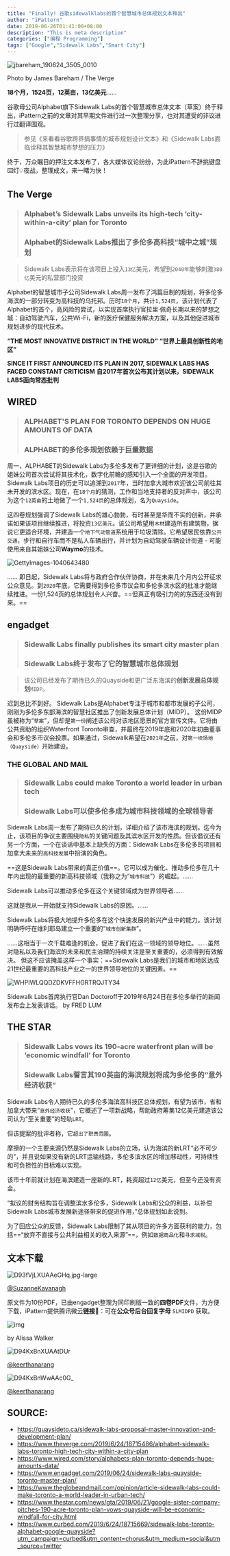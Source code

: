 ```yaml
---
title: "Finally! 谷歌sidewalklabs的首个智慧城市总体规划文本释出"
author: "iPattern"
date: 2019-06-26T01:41:00+08:00
description: "This is meta description"
categories: ["编程 Programming"]
tags: ["Google","Sidewalk Labs","Smart City"]
---
```


![jbareham_190624_3505_0010](http://ww4.sinaimg.cn/large/006tNc79gy1g4dw7i69tkj31900u0x6q.jpg)

 Photo by James Bareham / The Verge

**18个月，1524页，12英亩，13亿美元**……

谷歌母公司Alphabet旗下Sidewalk Labs的首个智慧城市总体文本（草案）终于释出，iPattern之前的文章对其早期文件进行过一次整理分享，也对其遭受的非议进行过翻译围观。

> 参见《来看看谷歌跨界搞事情的城市规划设计文本》和《Sidewalk Labs面临诠释其智慧城市梦想的压力》

终于，万众瞩目的押注文本发布了，各大媒体议论纷纷，为此iPattern不辞挑键盘⌨️灯💡夜战，整理成文，来一睹为快！

## **The Verge**

> ### Alphabet’s Sidewalk Labs unveils its high-tech ‘city-within-a-city’ plan for Toronto
>
> ### Alphabet的Sidewalk Labs推出了多伦多高科技“城中之城”规划

> Sidewalk Labs表示将在该项目上投入`13亿`美元，希望到`2040年`能够刺激`380亿`美元的私营部门投资

Alphabet的智慧城市子公司Sidewalk Labs周一发布了鸿篇巨制的规划，将多伦多海滨的一部分转变为高科技的乌托邦。历时`18个月`，共计`1,524页`，该计划代表了Alphabet的首个，高风险的尝试，以实现首席执行官拉里·佩奇长期以来的梦想之城：自动驾驶汽车，公共Wi-Fi，新的医疗保健服务解决方案，以及其他促进城市规划进步的现代技术。

**“THE MOST INNOVATIVE DISTRICT IN THE WORLD”**
**“世界上最具创新性的地区”**

**SINCE IT FIRST ANNOUNCED ITS PLAN IN 2017, SIDEWALK LABS HAS FACED CONSTANT CRITICISM**
**自2017年首次公布其计划以来，SIDEWALK LABS面向常态批判**



## **WIRED**

> ### ALPHABET'S PLAN FOR TORONTO DEPENDS ON HUGE AMOUNTS OF DATA
>
> ### ALPHABET的多伦多规划依赖于巨量数据



周一，ALPHABET的Sidewalk Labs为多伦多发布了更详细的计划，这是谷歌的姐妹公司首次尝试将其技术化，数字化前瞻的感知引入一个全面的开发项目。 Sidewalk Labs项目的历史可以追溯到`2017`年，当时加拿大城市欢迎该公司前往其未开发的滨水区。现在，在`18个月`的猜测，工作和当地支持者的反对声中，该公司为这个`12英亩`的土地做了一个`1,524页`的总体规划，名为`Quayside`。

这四卷规划强调了Sidewalk Labs的雄心勃勃，有时甚至是华而不实的创新，并承诺如果该项目继续推进，将投资`13亿美元`。该公司希望用`木材`建造所有建筑物，据说它更适合环境，并建造一个`地下气动管道`系统用于垃圾清除。它希望居民依靠`公共交通`，步行和自行车而不是私人车辆出行，并计划为自动驾驶车辆设计街道 - 可能使用来自其姐妹公司**Waymo**的技术。

![GettyImages-1040643480](http://ww2.sinaimg.cn/large/006tNc79gy1g4dwhkomazj30wc0lkqa8.jpg)



…… 即日起，Sidewalk Labs将与政府合作伙伴协商，并在未来几个月内公开征求公众意见。到`2020`年底，它需要得到多伦多市议会和多伦多滨水区的批准才能继续推进。一份1,524页的总体规划令人兴奋。==但真正有吸引力的的东西还没有到来。==

## **engadget**

> ### Sidewalk Labs finally publishes its smart city master plan
>
> ### Sidewalk Labs终于发布了它的智慧城市总体规划

> 该公司已经发布了期待已久的Quayside和更广泛东海滨的**创新发展总体规划**`MIDP`。

迟到总比不到好。 Sidewalk Labs是Alphabet专注于城市和都市发展的子公司，刚刚为多伦多东部海滨的智慧社区推出了创新发展总体计划（MIDP）。 这份MIDP虽被称为“`草案`”，但却是`第一份`阐述该公司对该地区愿景的官方宣传文件。它将由公共资助的组织Waterfront Toronto审查，并最终在2019年底和2020年初由董事会和多伦多市议会投票。如果通过，Sidewalk希望在`2021年`之前，对`第一块场地（Quayside）`开始建设。

### **THE GLOBAL AND MAIL**

> ### Sidewalk Labs could make Toronto a world leader in urban tech
>
> ### Sidewalk Labs可以使多伦多成为城市科技领域的全球领导者

Sidewalk Labs周一发布了期待已久的计划，详细介绍了该市海滨的规划。迄今为止，该项目的争议主要围绕`隐私`的关键问题及其滨水区开发的性质。但该倡议还有另一个方面，一个在谈话中基本上缺失的方面：Sidewalk Labs在多伦多的项目和加拿大未来的`高科技发展`中扮演的角色。

==这是Sidewalk Labs带来的真正价值==。它可以成为催化、推动多伦多在几十年内出现的最重要的新高科技领域（我称之为“`城市科技`”）的崛起。……

Sidewalk Labs可以推动多伦多在这个关键领域成为世界领导者……

这就是我从一开始就支持Sidewalk Labs的原因。……

Sidewalk Labs将极大地提升多伦多在这个快速发展的新兴产业中的能力。该计划明确呼吁在维利耶岛建立一个重要的“`城市创新集群`”。

……这相当于一次千载难逢的机会，促进了我们在这一领域的领导地位。……虽然对隐私以及我们海滨的未来和民主治理的持续关注是至关重要的，必须得到有效解决。 但这不应该掩盖这样一个事实：==Sidewalk Labs是我们的城市和地区达成21世纪最重要的高科技产业之一的世界领导地位的关键因素。==

![WHPIWLQQDZDKVFFHGRTRQJTY34](http://ww1.sinaimg.cn/large/006tNc79gy1g4dxkhb107j30xc0n5wg7.jpg)

 Sidewalk Labs首席执行官Dan Doctoroff于2019年6月24日在多伦多举行的新闻发布会上发表讲话。 by FRED LUM

## **THE STAR**

> ### Sidewalk Labs vows its 190-acre waterfront plan will be ‘economic windfall’ for Toronto
>
> ### Sidewalk Labs誓言其190英亩的海滨规划将成为多伦多的“意外经济收获”

Sidewalk Labs令人期待已久的多伦多海滨高科技区总体规划，有望为该市，省和加拿大带来“`意外经济收获`”，它概述了一项新战略，帮助政府筹集12亿美元建造该公司认为“至关重要”的轻轨`LRT`。

但该提案的批评者称，它`超出了职责范围`。

摩擦的一个主要来源仍然是Sidewalk Labs的立场，认为海滨的新LRT“必不可少的”，并且说如果没有新的LRT运输线路，多伦多滨水区的增加移动性，可持续性和可负担性的目标难以实现。

该市十年前就计划在海滨建造一座新的LRT，耗资超过`12亿`美元，但至今还没有资金。

“拟议的财务结构旨在调整滨水多伦多，Sidewalk Labs和公众的利益，以补偿Sidewalk Labs城市发展新途径带来的促进作用，”总体规划如此说到。

为了回应公众的反馈，Sidewalk Labs限制了其从项目的许多方面获利的能力，包括==“放弃不直接与公共利益相关的收入来源”==，例如`数据商品化`和`寻求减税`。



## **文本下载**



![D93fVjLXUAAeGHq.jpg-large](http://ww1.sinaimg.cn/large/006tNc79gy1g4dzk7ne6nj30u00u0nc0.jpg)

[@SuzanneKavanagh](https://twitter.com/SuzanneKavanagh)

原文件为10份PDF，已由engadget整理为同印刷版一致的**四卷PDF**文件，为方便下载，iPattern提供腾讯微云**链接**🔗：可在**公众号后台回复字母** `SLMIDPD` 获取。

![img](https://cdn.vox-cdn.com/thumbor/vGFYlmWRlgs9x19rR7Bgv_cWa5c=/0x0:4022x2481/1200x0/filters:focal(0x0:4022x2481):no_upscale()/cdn.vox-cdn.com/uploads/chorus_asset/file/16501102/IMG_2670.jpg)

by Alissa Walker



![D94KxBnXUAAtDUr](http://ww3.sinaimg.cn/large/006tNc79gy1g4dzmvifhej30p00xcjwa.jpg)

[@keerthanarang](https://twitter.com/keerthanarang)

![D94KxBnWwAAc0G_](http://ww4.sinaimg.cn/large/006tNc79gy1g4dzmqayetj30xb0m844e.jpg)

[@keerthanarang](https://twitter.com/keerthanarang)

## SOURCE:



- https://quaysideto.ca/sidewalk-labs-proposal-master-innovation-and-development-plan/
- https://www.theverge.com/2019/6/24/18715486/alphabet-sidewalk-labs-toronto-high-tech-city-within-a-city-plan
- https://www.wired.com/story/alphabets-plan-toronto-depends-huge-amounts-data/
- https://www.engadget.com/2019/06/24/sidewalk-labs-quayside-toronto-master-plan/
- https://www.theglobeandmail.com/opinion/article-sidewalk-labs-could-make-toronto-a-world-leader-in-urban-tech/
- https://www.thestar.com/news/gta/2019/06/21/google-sister-company-pitches-190-acre-toronto-plan-vows-quayside-will-be-economic-windfall-for-city.html
- https://www.curbed.com/2019/6/24/18715669/sidewalk-labs-toronto-alphabet-google-quayside?utm_campaign=curbed&utm_content=chorus&utm_medium=social&utm_source=twitter